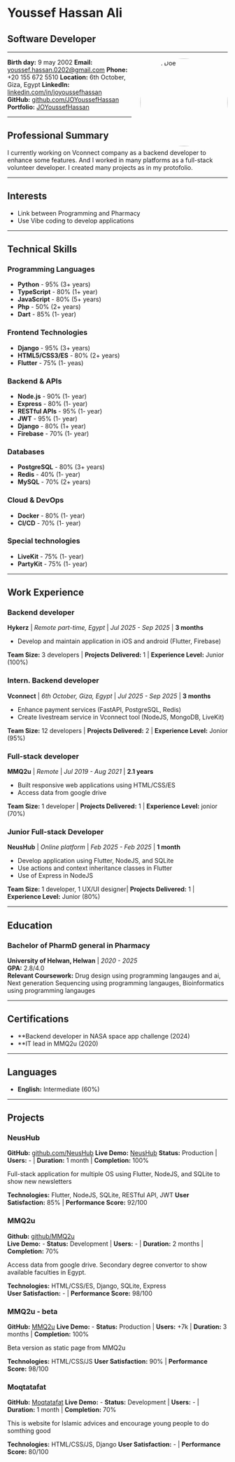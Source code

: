 <!--

-->

# Youssef Hassan Ali
## Software Developer

---

<img src="https://media.licdn.com/dms/image/v2/D4D03AQHt8uDrQks9pg/profile-displayphoto-shrink_400_400/B4DZWTnI7MHkAg-/0/1741938268535?e=1760572800&v=beta&t=NR67lY1gDq2V6D7qyfqFHmmOmE_hDlbdHkafLjtJL3I" alt="John Doe" width="200" style="border-radius: 50%; float: right; margin-left: 20px;"/>

**Birth day:** 9 may 2002
**Email:** youssef.hassan.0202@gmail.com
**Phone:** +20 155 672 5510
**Location:** 6th October, Giza, Egypt
**LinkedIn:** [linkedin.com/in/joyoussefhassan](https://linkedin.com/in/joyoussefhassan)  
**GitHub:** [github.com/JOYoussefHassan](https://github.com/JOYoussefHassan)  
**Portfolio:** [JOYoussefHassan](https://joyoussefhassan.github.io/JOYoussefHassan)

---

## Professional Summary

I currently working on Vconnect company as a backend developer to enhance some features. And I worked in many platforms as a full-stack volunteer developer. I created many projects as in my protofolio.

---

## Interests

- Link between Programming and Pharmacy
- Use Vibe coding to develop applications

---

## Technical Skills

### Programming Languages
- **Python** - 95% (3+ years)
- **TypeScript** - 80% (1+ year)
- **JavaScript** - 80% (5+ years)
- **Php** - 50% (2+ years)
- **Dart** - 85% (1- year)

### Frontend Technologies
- **Django** - 95% (3+ years)
- **HTML5/CSS3/ES** - 80% (2+ years)
- **Flutter** - 75% (1- yeas)

### Backend & APIs
- **Node.js** - 90% (1- year)
- **Express** - 80% (1- year)
- **RESTful APIs** - 95% (1- year)
- **JWT** - 95% (1- year)
- **Django** - 80% (1+ year)
- **Firebase** - 70% (1- year)

### Databases
- **PostgreSQL** - 80% (3+ years)
- **Redis** - 40% (1- year)
- **MySQL** - 70% (2+ years)

### Cloud & DevOps
- **Docker** - 80% (1- year)
- **CI/CD** - 70% (1- year)

### Special technologies
- **LiveKit** - 75% (1- year)
- **PartyKit** - 75% (1- year)

---

## Work Experience

### Backend developer
**Hykerz** | *Remote part-time, Egypt* | *Jul 2025 - Sep 2025* | **3 months**

- Develop and maintain application in iOS and android (Flutter, Firebase)

**Team Size:** 3 developers | **Projects Delivered:** 1 | **Experience Level:** Junior (100%)

### Intern. Backend developer
**Vconnect** | *6th October, Giza, Egypt* | *Jul 2025 - Sep 2025* | **3 months**

- Enhance payment services (FastAPI, PostgreSQL, Redis)
- Create livestream service in Vconnect tool (NodeJS, MongoDB, LiveKit)

**Team Size:** 12 developers | **Projects Delivered:** 2 | **Experience Level:** Jonior (95%)

### Full-stack developer
**MMQ2u** | *Remote* | *Jul 2019 - Aug 2021* | **2.1 years**

- Built responsive web applications using HTML/CSS/ES
- Access data from google drive

**Team Size:** 1 developer | **Projects Delivered:** 1 | **Experience Level:** jonior (70%)

### Junior Full-stack Developer
**NeusHub** | *Online platform* | *Feb 2025 - Feb 2025* | **1 month**

- Develop application using Flutter, NodeJS, and SQLite
- Use actions and context inheritance classes in Flutter
- Use of Express in NodeJS

**Team Size:** 1 developer, 1 UX/UI designer| **Projects Delivered:** 1 | **Experience Level:** Junior (80%)

---

## Education

### Bachelor of PharmD general in Pharmacy
**University of Helwan, Helwan** | *2020 - 2025*  
**GPA:** 2.8/4.0  
**Relevant Coursework:** Drug design using programming langauges and ai, Next generation Sequencing using programming langauges, Bioinformatics using programming langauges

---

## Certifications

- **Backend developer in NASA space app challenge (2024)
- **IT lead in MMQ2u (2020)

---

## Languages

- **English:**  Intermediate (60%)

---

## Projects

### NeusHub
**GitHub:** [github.com/NeusHub](https://github.com/NeusHub) 
**Live Demo:** [NeusHub](https://neushub.github.io/flutter-front-end/)
**Status:** Production | **Users:** - | **Duration:** 1 month | **Completion:** 100%

Full-stack application for multiple OS using Flutter, NodeJS, and SQLite to show new newsletters

**Technologies:** Flutter, NodeJS, SQLite, RESTful API, JWT
**User Satisfaction:** 85% | **Performance Score:** 92/100

### MMQ2u
**Github:** [github/MMQ2u](https://github.com/MMQ4u/Django)  
**Live Demo:** -
**Status:** Development | **Users:** - | **Duration:** 2 months | **Completion:** 70%

Access data from google drive. Secondary degree convertor to show available faculties in Egypt.

**Technologies:** HTML/CSS/ES, Django, SQLite, Express  
**User Satisfaction:** - | **Performance Score:** 98/100

### MMQ2u - beta
**GitHub:** [MMQ2u](https://github.com/MMQ4u/MMQ4u.github.io) 
**Live Demo:** -
**Status:** Production | **Users:** +7k | **Duration:** 3 months | **Completion:** 100%

Beta version as static page from MMQ2u

**Technologies:** HTML/CSS/JS
**User Satisfaction:** 90% | **Performance Score:** 98/100

### Moqtatafat
**GitHub:** [Moqtatafat](https://github.com/Moqtatafat/django) 
**Live Demo:** -
**Status:** Development | **Users:** - | **Duration:** 1 month | **Completion:** 70%

This is website for Islamic advices and encourage young people to do somthing good

**Technologies:** HTML/CSS/JS, Django
**User Satisfaction:** - | **Performance Score:** 80/100
